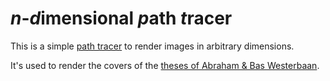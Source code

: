*n*-*d*imensional *p*ath *t*racer
=================================

This is a simple [path tracer](https://en.wikipedia.org/wiki/Path_tracing)
to render images in arbitrary dimensions.

It's used to render the covers of the
[theses of Abraham & Bas Westerbaan](https://github.com/westerbaan/theses).
